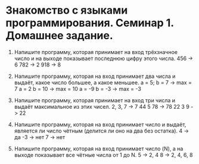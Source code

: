 # Знакомство с языками программирования. Семинар 1. Домашнее задание.

1. Напишите программу, которая принимает на вход трёхзначное число и на выходе показывает последнюю цифру этого числа.
456 -> 6 782 -> 2 918 -> 8

2. Напишите программу, которая на вход
принимает два числа и выдаёт, какое число большее, а
какое меньшее.
a = 5; b = 7 -> max = 7
a = 2 b = 10 -> max = 10
a = -9 b = -3 -> max = -3

3. Напишите программу, которая принимает на
вход три числа и выдаёт максимальное из этих чисел.
2, 3, 7 -> 7
44 5 78 -> 78
22 3 9 -> 22

4. Напишите программу, которая на вход
принимает число и выдаёт, является ли число чётным
(делится ли оно на два без остатка).
4 -> да
-3 -> нет
7 -> нет


5. Напишите программу, которая на вход
принимает число (N), а на выходе показывает все чётные
числа от 1 до N.
5 -> 2, 4
8 -> 2, 4, 6, 8




